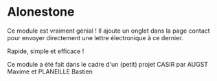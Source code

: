 # Alonestone
Ce module est vraiment génial ! Il ajoute un onglet dans la page contact pour envoyer directement une lettre électronique à ce dernier.

Rapide, simple et efficace !

Ce module a été fait dans le cadre d'un (petit) projet CASIR par AUGST Maxime et PLANEILLE Bastien

